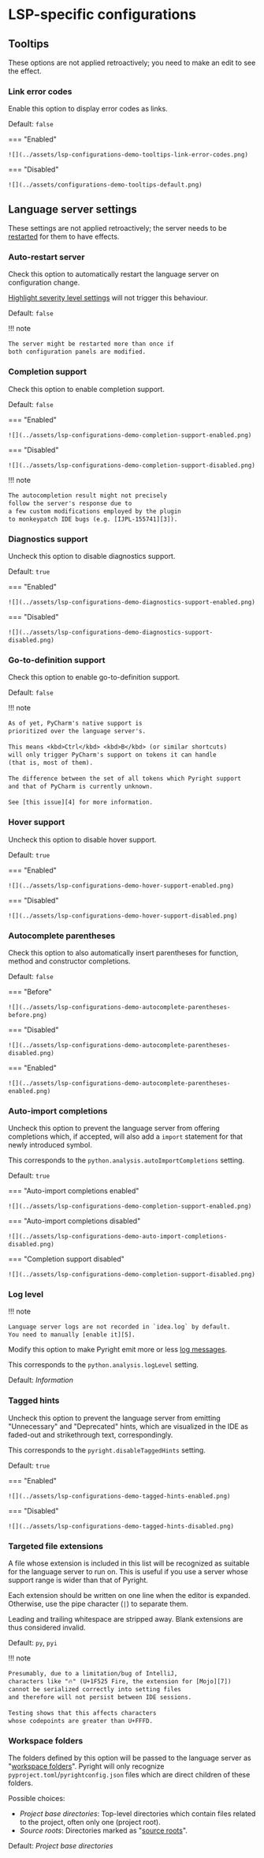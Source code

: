 # LSP-specific configurations


## Tooltips

These options are not applied retroactively;
you need to make an edit to see the effect.


### Link error codes

Enable this option to display error codes as links.

Default: `false`

=== "Enabled"

    ![](../assets/lsp-configurations-demo-tooltips-link-error-codes.png)

=== "Disabled"

    ![](../assets/configurations-demo-tooltips-default.png)


## Language server settings

These settings are not applied retroactively;
the server needs to be [restarted][1] for them to have effects.


### Auto-restart server

Check this option to automatically restart
the language server on configuration change.

[Highlight severity level settings][2]
will not trigger this behaviour.

Default: `false`

!!! note

    The server might be restarted more than once if
    both configuration panels are modified.


### Completion support

Check this option to enable completion support.

Default: `false`

=== "Enabled"

    ![](../assets/lsp-configurations-demo-completion-support-enabled.png)

=== "Disabled"

    ![](../assets/lsp-configurations-demo-completion-support-disabled.png)

!!! note

    The autocompletion result might not precisely
    follow the server's response due to
    a few custom modifications employed by the plugin
    to monkeypatch IDE bugs (e.g. [IJPL-155741][3]).


### Diagnostics support

Uncheck this option to disable diagnostics support.

Default: `true`

=== "Enabled"

    ![](../assets/lsp-configurations-demo-diagnostics-support-enabled.png)

=== "Disabled"

    ![](../assets/lsp-configurations-demo-diagnostics-support-disabled.png)


### Go-to-definition support

Check this option to enable go-to-definition support.

Default: `false`

!!! note

    As of yet, PyCharm's native support is
    prioritized over the language server's.

    This means <kbd>Ctrl</kbd> <kbd>B</kbd> (or similar shortcuts)
    will only trigger PyCharm's support on tokens it can handle
    (that is, most of them).

    The difference between the set of all tokens which Pyright support
    and that of PyCharm is currently unknown.

    See [this issue][4] for more information.


### Hover support

Uncheck this option to disable hover support.

Default: `true`

=== "Enabled"

    ![](../assets/lsp-configurations-demo-hover-support-enabled.png)

=== "Disabled"

    ![](../assets/lsp-configurations-demo-hover-support-disabled.png)


### Autocomplete parentheses

Check this option to also automatically insert parentheses
for function, method and constructor completions.

Default: `false`

=== "Before"

    ![](../assets/lsp-configurations-demo-autocomplete-parentheses-before.png)

=== "Disabled"

    ![](../assets/lsp-configurations-demo-autocomplete-parentheses-disabled.png)

=== "Enabled"

    ![](../assets/lsp-configurations-demo-autocomplete-parentheses-enabled.png)


### Auto-import completions

Uncheck this option to prevent the language server from offering
completions which, if accepted, will also add a `import` statement
for that newly introduced symbol.

This corresponds to the `python.analysis.autoImportCompletions` setting.

Default: `true`

=== "Auto-import completions enabled"

    ![](../assets/lsp-configurations-demo-completion-support-enabled.png)

=== "Auto-import completions disabled"

    ![](../assets/lsp-configurations-demo-auto-import-completions-disabled.png)

=== "Completion support disabled"

    ![](../assets/lsp-configurations-demo-completion-support-disabled.png)


### Log level

!!! note

    Language server logs are not recorded in `idea.log` by default.
    You need to manually [enable it][5].

Modify this option to make Pyright emit more or less [log messages][6].

This corresponds to the `python.analysis.logLevel` setting.

Default: <i>Information</i>


### Tagged hints

Uncheck this option to prevent the language server from emitting
"Unnecessary" and "Deprecated" hints, which are visualized in the IDE
as faded-out and strikethrough text, correspondingly.

This corresponds to the `pyright.disableTaggedHints` setting.

Default: `true`

=== "Enabled"

    ![](../assets/lsp-configurations-demo-tagged-hints-enabled.png)

=== "Disabled"

    ![](../assets/lsp-configurations-demo-tagged-hints-disabled.png)


### Targeted file extensions

A file whose extension is included in this list will be recognized
as suitable for the language server to run on.
This is useful if you use a server
whose support range is wider than that of Pyright.

Each extension should be written on one line when the editor is expanded.
Otherwise, use the pipe character (`|`) to separate them.

Leading and trailing whitespace are stripped away.
Blank extensions are thus considered invalid.

Default: `py`, `pyi`

!!! note

    Presumably, due to a limitation/bug of IntelliJ,
    characters like "🔥" (U+1F525 Fire, the extension for [Mojo][7])
    cannot be serialized correctly into setting files
    and therefore will not persist between IDE sessions.

    Testing shows that this affects characters
    whose codepoints are greater than U+FFFD.


### Workspace folders

The folders defined by this option will be passed
to the language server as "[workspace folders][8]".
Pyright will only recognize `pyproject.toml`/`pyrightconfig.json` files
which are direct children of these folders.

Possible choices:

* <i>Project base directories</i>:
  Top-level directories which contain files related to the project,
  often only one (project root).
* <i>Source roots</i>:
  Directories marked as "[source roots][9]".

Default: <i>Project base directories</i>


  [1]: ../how-to.md#how-to-restart-the-language-server
  [2]: ./common.md#highlight-severity-levels
  [3]: https://youtrack.jetbrains.com/issue/IJPL-155741
  [4]: https://github.com/InSyncWithFoo/pyright-langserver-for-pycharm/issues/29
  [5]: ../how-to.md#how-to-enable-language-server-logging
  [6]: https://microsoft.github.io/language-server-protocol/specifications/lsp/3.17/specification/#window_logMessage
  [7]: https://en.wikipedia.org/wiki/Mojo_(programming_language)
  [8]: https://microsoft.github.io/language-server-protocol/specifications/lsp/3.17/specification/#workspace_workspaceFolders
  [9]: https://www.jetbrains.com/help/pycharm/content-root.html

